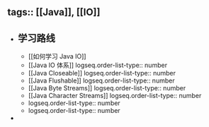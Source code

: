tags:: [[Java]], [[IO]]
---

- ## 学习路线
	- [[如何学习 Java IO]]
	- [[Java IO 体系]]
	  logseq.order-list-type:: number
	- [[Java Closeable]]
	  logseq.order-list-type:: number
	- [[Java Flushable]]
	  logseq.order-list-type:: number
	- [[Java Byte Streams]]
	  logseq.order-list-type:: number
	- [[Java Character Streams]]
	  logseq.order-list-type:: number
	- logseq.order-list-type:: number
	- logseq.order-list-type:: number
-
